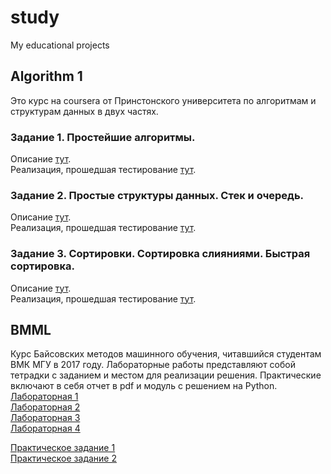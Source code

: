 # study
My educational projects
## Algorithm 1
Это курс на coursera от Принстонского университета по алгоритмам и структурам данных в двух частях.
### Задание 1. Простейшие алгоритмы.
Описание [тут](http://coursera.cs.princeton.edu/algs4/assignments/percolation.html).  
Реализация, прошедшая тестирование [тут](https://github.com/DmitryBabichev/study/tree/master/Algorithms_I/task_1).
### Задание 2. Простые структуры данных. Стек и очередь.
Описание [тут](http://coursera.cs.princeton.edu/algs4/assignments/queues.html).  
Реализация, прошедшая тестирование [тут](https://github.com/DmitryBabichev/study/tree/master/Algorithms_I/task_2).
### Задание 3. Сортировки. Сортировка слияниями. Быстрая сортировка.
Описание [тут](http://coursera.cs.princeton.edu/algs4/assignments/collinear.html).  
Реализация, прошедшая тестирование [тут](https://github.com/DmitryBabichev/study/tree/master/Algorithms_I/task_3).
## BMML
Курс Байсовских методов машинного обучения, читавшийся студентам ВМК МГУ в 2017 году.
Лабораторные работы представляют собой тетрадки с заданием и местом для реализации решения.
Практические включают в себя отчет в pdf и модуль с решением на Python.  
[Лабораторная 1](https://github.com/DmitryBabichev/study/tree/master/BMML/lab_1)  
[Лабораторная 2](https://github.com/DmitryBabichev/study/tree/master/BMML/lab_2)  
[Лабораторная 3](https://github.com/DmitryBabichev/study/tree/master/BMML/lab_3)  
[Лабораторная 4](https://github.com/DmitryBabichev/study/tree/master/BMML/lab_4)  

[Практическое задание 1](https://github.com/DmitryBabichev/study/tree/master/BMML/prac_1)  
[Практическое задание 2](https://github.com/DmitryBabichev/study/tree/master/BMML/prac_2)  

